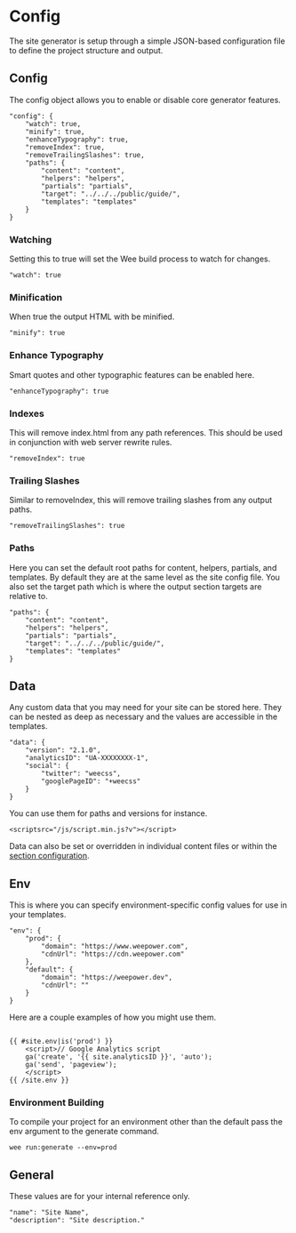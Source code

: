 # Config

The site generator is setup through a simple JSON-based configuration file to define the project structure and output.

## Config

The config object allows you to enable or disable core generator features.

```
"config": {
    "watch": true,
    "minify": true,
    "enhanceTypography": true,
    "removeIndex": true,
    "removeTrailingSlashes": true,
    "paths": {
        "content": "content",
        "helpers": "helpers",
        "partials": "partials",
        "target": "../../../public/guide/",
        "templates": "templates"
    }
}
```

### Watching


Setting this to true will set the Wee build process to watch for changes.

```
"watch": true
```

### Minification


When true the output HTML with be minified.

```
"minify": true
```

### Enhance Typography


Smart quotes and other typographic features can be enabled here.

```
"enhanceTypography": true
```

### Indexes


This will remove index.html from any path references. This should be used in conjunction with web server rewrite rules.

```
"removeIndex": true
```

### Trailing Slashes


Similar to removeIndex, this will remove trailing slashes from any output paths.

```
"removeTrailingSlashes": true
```

### Paths


Here you can set the default root paths for content, helpers, partials, and templates. By default they are at the same level as the site config file. You also set the target path which is where the output section targets are relative to.

```
"paths": {
    "content": "content",
    "helpers": "helpers",
    "partials": "partials",
    "target": "../../../public/guide/",
    "templates": "templates"
}
```

## Data

Any custom data that you may need for your site can be stored here. They can be nested as deep as necessary and the values are accessible in the templates.

```
"data": {
    "version": "2.1.0",
    "analyticsID": "UA-XXXXXXXX-1",
    "social": {
        "twitter": "weecss",
        "googlePageID": "+weecss"
    }
}
```

You can use them for paths and versions for instance.

```
<scriptsrc="/js/script.min.js?v"></script>
```

Data can also be set or overridden in individual content files or within the [section configuration](/docs/v3/generator/config?id=sections).

## Env

This is where you can specify environment-specific config values for use in your templates.

```
"env": {
    "prod": {
        "domain": "https://www.weepower.com",
        "cdnUrl": "https://cdn.weepower.com"
    },
    "default": {
        "domain": "https://weepower.dev",
        "cdnUrl": ""
    }
}
```

Here are a couple examples of how you might use them.

```

{{ #site.env|is('prod') }}
    <script>// Google Analytics script
    ga('create', '{{ site.analyticsID }}', 'auto');
    ga('send', 'pageview');
    </script>
{{ /site.env }}

```

### Environment Building


To compile your project for an environment other than the default pass the env argument to the generate command.

```
wee run:generate --env=prod
```

## General

These values are for your internal reference only.

```
"name": "Site Name",
"description": "Site description."
```